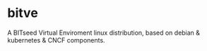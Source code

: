 # bitve
A BITseed Virtual Enviroment linux distribution, based on debian &amp; kubernetes &amp; CNCF components.
